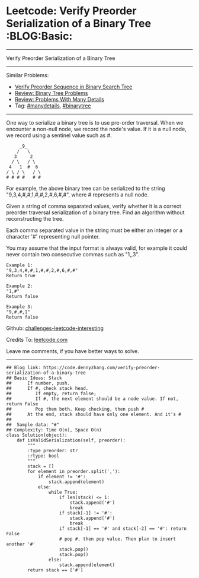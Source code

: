 # Leetcode: Verify Preorder Serialization of a Binary Tree     :BLOG:Basic:


---

Verify Preorder Serialization of a Binary Tree  

---

Similar Problems:  
-   [Verify Preorder Sequence in Binary Search Tree](https://code.dennyzhang.com/verify-preorder-sequence-in-binary-search-tree)
-   [Review: Binary Tree Problems](https://code.dennyzhang.com/review-binarytree)
-   [Review: Problems With Many Details](https://code.dennyzhang.com/review-manydetails)
-   Tag: [#manydetails](https://code.dennyzhang.com/tag/manydetails),  [#binarytree](https://code.dennyzhang.com/tag/binarytree)

---

One way to serialize a binary tree is to use pre-order traversal. When we encounter a non-null node, we record the node's value. If it is a null node, we record using a sentinel value such as #.  

         _9_
        /   \
       3     2
      / \   / \
     4   1  #  6
    / \ / \   / \
    # # # #   # #

For example, the above binary tree can be serialized to the string "9,3,4,#,#,1,#,#,2,#,6,#,#", where # represents a null node.  

Given a string of comma separated values, verify whether it is a correct preorder traversal serialization of a binary tree. Find an algorithm without reconstructing the tree.  

Each comma separated value in the string must be either an integer or a character '#' representing null pointer.  

You may assume that the input format is always valid, for example it could never contain two consecutive commas such as "1,,3".  

    Example 1:
    "9,3,4,#,#,1,#,#,2,#,6,#,#"
    Return true

    Example 2:
    "1,#"
    Return false

    Example 3:
    "9,#,#,1"
    Return false

Github: [challenges-leetcode-interesting](https://github.com/DennyZhang/challenges-leetcode-interesting/tree/master/verify-preorder-serialization-of-a-binary-tree)  

Credits To: [leetcode.com](https://leetcode.com/problems/verify-preorder-serialization-of-a-binary-tree/description/)  

Leave me comments, if you have better ways to solve.  

---

    ## Blog link: https://code.dennyzhang.com/verify-preorder-serialization-of-a-binary-tree
    ## Basic Ideas: Stack
    ##      If number, push.
    ##      If #, check stack head. 
    ##         If empty, return false; 
    ##         If #, the next element should be a node value. If not, return False
    ##         Pop them both. Keep checking, then push #
    ##      At the end, stack should have only one element. And it's #
    ##
    ##  Sample data: "#"
    ## Complexity: Time O(n), Space O(n)
    class Solution(object):
        def isValidSerialization(self, preorder):
            """
            :type preorder: str
            :rtype: bool
            """
            stack = []
            for element in preorder.split(','):
                if element != '#':
                    stack.append(element)
                else:
                    while True:
                        if len(stack) <= 1:
                            stack.append('#')
                            break
                        if stack[-1] != '#':
                            stack.append('#')
                            break
                        if stack[-1] == '#' and stack[-2] == '#': return False
                        # pop #, then pop value. Then plan to insert another '#'
                        stack.pop()
                        stack.pop()
                    else:
                        stack.append(element)
            return stack == ['#']